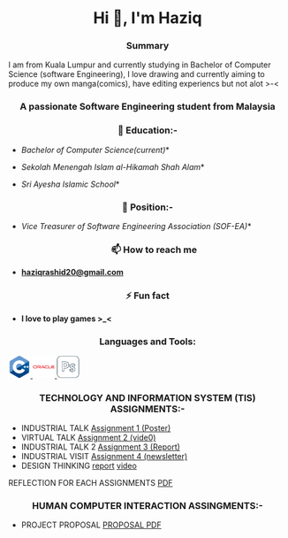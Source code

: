 <h1 align="center">Hi 👋, I'm Haziq</h1>

<h3 align="center">Summary</h3>
I am from Kuala Lumpur and currently studying in Bachelor of Computer Science (software Engineering), I love drawing and currently aiming to produce my own manga(comics), have editing experiencs  but not alot >-<

<h3 align="center">A passionate Software Engineering student from Malaysia</h3>


<h3 align="center">🌱 Education:-</h3>

  
-  *Bachelor of Computer Science(current)**
  
-  *Sekolah Menengah Islam al-Hikamah Shah Alam**
  
-  *Sri Ayesha Islamic School**
  


<h3 align="center">💬 Position:-</h3>


- *Vice Treasurer of Software Engineering Association (SOF-EA)**


  <h3 align="center">📫 How to reach me </h3>
  
-  **haziqrashid20@gmail.com**

  <h3 align="center">⚡ Fun fact </h3>
    
-  **I love to play games >_<**





<p align="left">
</p>





<h3 align="center">Languages and Tools:</h3>
<p align="left"> <a href="https://www.w3schools.com/cpp/" target="_blank" rel="noreferrer"> <img src="https://raw.githubusercontent.com/devicons/devicon/master/icons/cplusplus/cplusplus-original.svg" alt="cplusplus" width="40" height="40"/> </a> <a href="https://www.oracle.com/" target="_blank" rel="noreferrer"> <img src="https://raw.githubusercontent.com/devicons/devicon/master/icons/oracle/oracle-original.svg" alt="oracle" width="40" height="40"/> </a> <a href="https://www.photoshop.com/en" target="_blank" rel="noreferrer"> <img src="https://raw.githubusercontent.com/devicons/devicon/master/icons/photoshop/photoshop-line.svg" alt="photoshop" width="40" height="40"/> </a> </p>





<h3 align="center">TECHNOLOGY AND INFORMATION SYSTEM (TIS) ASSIGNMENTS:-</h3>



* INDUSTRIAL TALK [Assignment 1 (Poster)](https://drive.google.com/file/d/1iqjSzW-q8jedGMrWkwXFFmGu5O5Y75I5/view?usp=sharing)
* VIRTUAL TALK [Assignment 2 (vide0)](https://drive.google.com/file/d/1BPG_SIO5OsKg2D9B1l2Hy1v2F2rEQxS1/view)
* INDUSTRIAL TALK 2 [Assignment 3 (Report)](https://drive.google.com/file/d/1GAiTVNX7ule02u_iC3g1rpiq06ftZive/view)
* INDUSTRIAL VISIT [Assignment 4 (newsletter)](https://drive.google.com/file/d/1GAiTVNX7ule02u_iC3g1rpiq06ftZive/view)
* DESIGN THINKING [report](https://drive.google.com/file/d/1JGf0-5uXvDVFuoiU4y0PtukMPA0G6GHV/view)    [video](https://drive.google.com/file/d/1LTcT1JoFKyQowITZMSiFRrtG32prM2I2/view)
  


REFLECTION FOR EACH ASSIGNMENTS [PDF](https://drive.google.com/file/d/1syVyBp_vYamZmZ2oAV57rP8QZdEU2Uan/view?usp=sharing)


<h3 align="center">HUMAN COMPUTER INTERACTION ASSINGMENTS:-</h3>

* PROJECT PROPOSAL [PROPOSAL PDF](https://drive.google.com/file/d/1lFQfAHuDLkKERunfBHzTBOou1pJVc8PI/view?usp=sharing)

<!---
Akicwan/Akicwan is a ✨ special ✨ repository because its `README.md` (this file) appears on your GitHub profile.
You can click the Preview link to take a look at your changes.
--->

